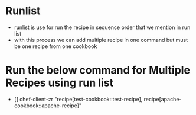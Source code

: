 # Runlist 
- runlist is use for run the recipe in sequence order  that we mention in run list
- with this process we can add multiple recipe in one command but must be one recipe from one cookbook


# Run the below command for Multiple Recipes using run list

- [] chef-client-zr "recipe[test-cookbook::test-recipe], recipe[apache-cookbook::apache-recipe]"
